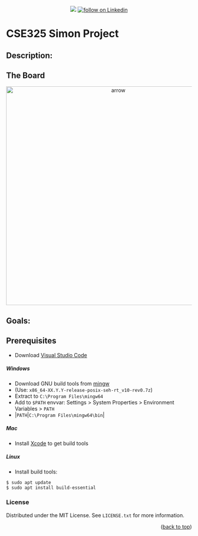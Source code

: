 <div id="top"></div>

<p align="center">
    <!--
    <a href="https://github.com/mnfitz-ASU/cse340redux/pulse" alt="Activity">
        <img src="https://img.shields.io/github/commit-activity/mnfitz-ASU/cse340redux" /></a>
    <a href="https://discord.gg/sKXHzHpq">
        <img src="https://img.shields.io/discord/308323056592486420?logo=discord"
            alt="chat on Discord"></a>
    -->
    <a href="https://github.com/mnfitz-ASU/mnfitz-ASU/graphs/contributors" alt="Contributors">
        <img src="https://img.shields.io/github/contributors/mnfitz-ASU/mnfitz-ASU" /></a>    
    <a href="https://www.linkedin.com/in/matthew-n-fitzgerald/">
        <img src="https://img.shields.io/badge/-matthewf-blue?style=flat-square&logo=Linkedin&logoColor=white&link=https://www.linkedin.com/in/matthew-n-fitzgerald/"
            alt="follow on Linkedin"></a>
</p>


# CSE325 Simon Project
## Description:

## The Board
<p align="center">
<img width="593" alt="arrow" src="https://user-images.githubusercontent.com/79553911/210030701-7f396a60-6a4e-4025-ac87-09cc59af6805.png">
<p/>

## Goals: 

## Prerequisites
- Download [Visual Studio Code](https://code.visualstudio.com/)
##### Windows
- Download GNU build tools from [mingw](https://github.com/niXman/mingw-builds-binaries/releases)
- (Use: `x86_64-XX.Y.Y-release-posix-seh-rt_v10-rev0.7z`)
- Extract to `C:\Program Files\mingw64`
- Add to `$PATH` envvar:  Settings > System Properties > Environment Variables > `PATH`
- |`PATH`|`C:\Program Files\mingw64\bin`|

##### Mac
- Install [Xcode](https://apps.apple.com/us/app/xcode/id497799835?mt=12) to get build tools

##### Linux
- Install build tools: 
```
$ sudo apt update 
$ sudo apt install build-essential
```

<!-- LICENSE -->
### License

Distributed under the MIT License. See `LICENSE.txt` for more information.

<p align="right">(<a href="#top">back to top</a>)</p>

<!-- MARKDOWN LINKS & IMAGES -->
<!-- https://www.markdownguide.org/basic-syntax/#reference-style-links -->
[contributors-shield]: https://img.shields.io/github/contributors/github_username/repo_name.svg?style=for-the-badge
[contributors-url]: https://github.com/github_username/repo_name/graphs/contributors
[forks-shield]: https://img.shields.io/github/forks/github_username/repo_name.svg?style=for-the-badge
[forks-url]: https://github.com/github_username/repo_name/network/members
[stars-shield]: https://img.shields.io/github/stars/github_username/repo_name.svg?style=for-the-badge
[stars-url]: https://github.com/github_username/repo_name/stargazers
[issues-shield]: https://img.shields.io/github/issues/github_username/repo_name.svg?style=for-the-badge
[issues-url]: https://github.com/github_username/repo_name/issues
[license-shield]: https://img.shields.io/github/license/github_username/repo_name.svg?style=for-the-badge
[license-url]: https://github.com/github_username/repo_name/blob/master/LICENSE.txt
[linkedin-shield]: https://img.shields.io/badge/-LinkedIn-black.svg?style=for-the-badge&logo=linkedin&colorB=555
[linkedin-url]: https://linkedin.com/in/linkedin_username
[product-screenshot]: images/screenshot.png
